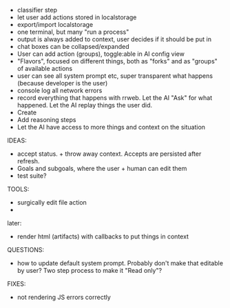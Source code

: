 - classifier step
- let user add actions stored in localstorage
- export/import localstorage
- one terminal, but many "run a process"
- output is always added to context, user decides if it should be put in 
- chat boxes can be collapsed/expanded
- User can add action (groups), toggle:able in AI config view
- "Flavors", focused on different things, both as "forks" and as "groups" of available actions
- user can see all system prompt etc, super transparent what happens (because developer is the user)
- console log all network errors
- record everything that happens with rrweb. Let the AI "Ask" for what happened. Let the AI replay things the user did.
- Create 
- Add reasoning steps
- Let the AI have access to more things and context on the situation


IDEAS:
- accept status. + throw away context. Accepts are persisted after refresh.
- Goals and subgoals, where the user + human can edit them
- test suite?


TOOLS:
- surgically edit file action
- 

later:
- render html (artifacts) with callbacks to put things in context


QUESTIONS:
- how to update default system prompt. Probably don't make that editable by
user? Two step process to make it "Read only"?


FIXES:
- not rendering JS errors correctly
